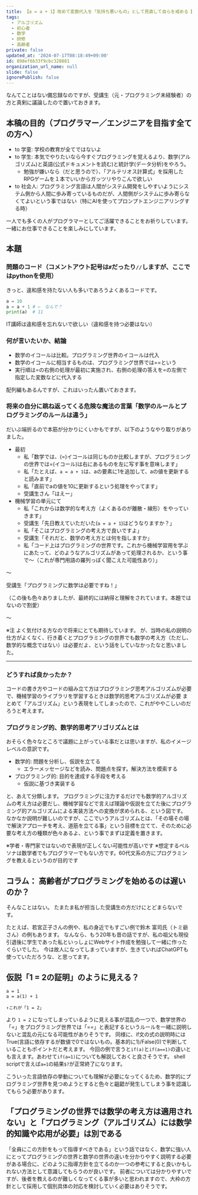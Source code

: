 ```yaml
---
title: 【a = a + 1】改めて変数代入を「気持ち悪いもの」として見直して自らを戒める【a += 1】
tags:
  - アルゴリズム
  - 初心者
  - 数学
  - 研修
  - 高齢者
private: false
updated_at: '2024-07-17T08:18:49+09:00'
id: 898ef6b33f9cbc328881
organization_url_name: null
slide: false
ignorePublish: false
---
```


なんてことはない備忘録なのですが、受講生（元・プログラミング未経験者）の方と真剣に議論したので置いておきます。

## 本稿の目的（プログラマー／エンジニアを目指す全ての方へ）
- to 学童: 学校の教育が全てではないよ
- to 学生: 本気でやりたいなら今すぐプログラミングを覚えるより、数学(アルゴリズム)と英語(公式ドキュメントを読む)と統計学(データ分析)をやろう。
  - 勉強が嫌いなら（だと思うので）、「アルテリオス計算式」を採用したRPGゲームを１本でいいからガッツリやりこんで欲しい
- to 社会人: プログラミング言語は人間がシステム開発をしやすいようにシステム側から人間に歩み寄っているものだが、人間側がシステムに歩み寄らなくてよいという事ではない（特にAIを使ってプロンプトエンジニアリングする時）

一人でも多くの人がプログラマーとしてご活躍できることをお祈りしています。
一緒にお仕事できることを楽しみにしています。

## 本題
### 問題のコード（コメントアウト記号は`#`だったり`//`しますが、ここではpythonを使用）
きっと、違和感を持たない人も多いであろうよくあるコードです。

``` python
a = 10
a = a + 1 # ←　なんで？
print(a)  # 11
```

IT講師は違和感を忘れないで欲しい（違和感を持つ必要はない）

### 何が言いたいか、結論
- 数学のイコールは比較。プログラミング世界のイコールは代入
- 数学のイコールに相当するものは、プログラミング世界では==という
- 実行順は=の右側の処理が最初に実施され、右側の処理の答えを=の左側で指定した変数などに代入する

配列編もあるんですが、これはいったん置いておきます。

### 将来の自分に跳ね返ってくる危険な魔法の言葉「数学のルールとプログラミングのルールは違う」
だいぶ端折るので本筋が分かりにくいかもですが、以下のようなやり取りがありました。

- 最初
  - 私「数学では、(=)イコールは同じものか比較しますが、プログラミングの世界では=(イコール)は右にあるものを左に写す事を意味します」
  - 私「たとえば、`a = a + 1`は、aの要素に1を追加して、aの値を更新すると読みます」
  - 私「直前でaの値を10に更新するという処理をやってます」
  - 受講生さん「はえー」
- 機械学習の単元にて
  - 私「これからは数学的な考え方（よくあるのが離散・線形）をやっていきます」
  - 受講生「先日教えていただいた(`a = a + 1`)はどうなりますか？」
  - 私「そこはプログラミングの考え方で良いですよ」
  - 受講生「それだと、数学の考え方とは何を指しますか」
  - 私「コード上はプログラミングの世界です。これから機械学習用を学ぶにあたって、どのようなアルゴリズムがあって処理されるか、という事で〜（これが専門用語の羅列っぽく聞こえた可能性あり）」

〜

受講生「プログラミングに数学は必要ですね！」

（この後も色々ありましたが、最終的には納得と理解をされています。本題ではないので割愛）

〜

※注
よく気付ける方なので将来にとても期待しています。
が、当時の私の説明の仕方がよくなく、行き着くとプログラミングの世界でも数学の考え方（ただし、数学的な概念ではない）は必要だよ、という話をしていなかったなと思いました。

---

### どうすれば良かったか？
コードの書き方やコードの組み立て方はプログラミング思考アルゴリズムが必要で、機械学習のライブラリを学習するときは数学的思考アルゴリズムが必要
まとめて「アルゴリズム」という表現をしてしまったので、これがややこしいのだろうと考えます。

### プログラミング的、数学的思考アリゴリズムとは
おそらく色々なところで議題に上がっている事だとは思いますが、私のイメージレベルの意訳です。

- 数学的: 問題を分析し、仮説を立てる
  - エラーメッセージなどを読み、問題点を探す。解決方法を模索する
- プログラミング的: 目的を達成する手段を考える
  - 仮説に基づき実装する

と、あえて分類します。
プログラミングに注力するだけでも数学的アルゴリズムの考え方は必要だし、機械学習などで言えば理論や仮説を立てた後にプログラミング的アルゴリズムによる実装方法への変換が求められる、という図です。
なかなか説明が難しいのですが、ここでいうアルゴリズムとは、「その場その場で解決アプローチを考え、道筋を立てる事」という目標を立てて、そのために必要な考え方の種類が色々あるよ、という事でまずは定義を置きます。

※学者・専門家ではないので表現が正しくない可能性が高いです
※想定するペルソナは数学者でもプログラマーでもない方です。60代文系の方にプログラミングを教えるというのが目的です

## コラム： 高齢者がプログラミングを始めるのは遅いのか？
そんなことはない。
たまたま私が担当した受講生の方だけにとどまらないです。

たとえば、若宮正子さんの例や、私の身近でもすごい例で鈴木 富司氏（トミ爺さん）の例もあります。
なんなら、もう20年も昔の話ですが、私の祖父も現役引退後に学生であった私といっしょにWebサイト作成を勉強して一緒に作ったぐらいでした。
今は故人になってしまっていますが、生きていればChatGPTも使っていただろうな、と思ってます。

## 仮説「1 = 2の証明」のように見える？
```
a = 1
a = a(1) + 1

↑これが「1 = 2」
```

より `1 = 2` になってしまっているように見える事が混乱の一つで、数学世界の「=」をプログラミング世界では「==」と表記するというルールを一緒に説明しないと混乱の元になる可能性がありそうです。
同様に、if文の式の説明時にはTrue(言語に依存するが数値で0ではないもの。基本的に1)/False(0)で判断していることもポイントだと考えます。
今回の例で言うと`if(a)`と`if(a==1)`の違いとも言えます。あわせて`if(a=1)`についても解説しておくと良さそうです。
shell scriptで言えば`a=1`の結果`$?`が正常終了になります。

こういった言語依存の挙動についても理解が必要になってくるため、数学的にプログラミング世界を見つめようとすると色々と齟齬が発生してしまう事を認識してもらう必要があります。

## 「プログラミングの世界では数学の考え方は適用されない」と「プログラミング（アルゴリズム）には数学的知識や応用が必要」は別である
「全員にこの方針をもって指導すべきである」という話ではなく、数学に強い人にとってプログラミングの世界と数学の世界の違いを分かりやすく説明する必要がある場合に、どのように指導方針を立てるのか一つの参考にすると良いかもしれない方法として意識してもらうのが良いです。
前者については分かりやすいですが、後者を教えるのが難しくなってくる事が多いと思われますので、大枠の方針として採用して個別具体の対応を検討していく必要はありそうです。
